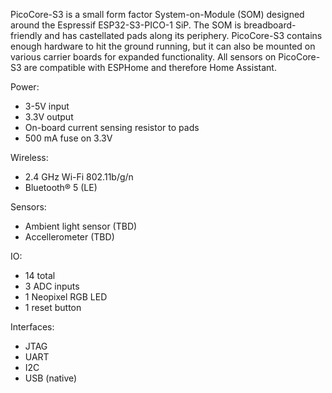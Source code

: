 PicoCore-S3 is a small form factor System-on-Module (SOM) designed around the Espressif ESP32-S3-PICO-1 SiP. The SOM is breadboard-friendly and has castellated pads along its periphery. PicoCore-S3 contains enough hardware to hit the ground running, but it can also be mounted on various carrier boards for expanded functionality. All sensors on PicoCore-S3 are compatible with ESPHome and therefore Home Assistant. 

Power:
  - 3-5V input
  - 3.3V output
  - On-board current sensing resistor to pads
  - 500 mA fuse on 3.3V

Wireless:
  - 2.4 GHz Wi-Fi 802.11b/g/n 
  - Bluetooth® 5 (LE)

Sensors:
  - Ambient light sensor (TBD)
  - Accellerometer (TBD)

IO:
  - 14 total
  - 3 ADC inputs
  - 1 Neopixel RGB LED
  - 1 reset button

Interfaces:
  - JTAG
  - UART
  - I2C
  - USB (native)

